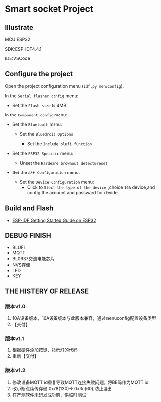 # Smart socket Project


## Illustrate
MCU:ESP32

SDK:ESP-IDF4.4.1

IDE:VSCode

## Configure the project
Open the project configuration menu (`idf.py menuconfig`).

In the `Serial flasher config` menu:

* Set the `Flash size` to 4MB

In the `Component config` menu:

* Set the `Bluetooth` menu:

    * Set the `Bluedroid Options`

        * Set the `Include blufi function`

* Set the `ESP32-Specific` menu:

    * Unset the `Hardeare brownout detect&reset`

* Set the `APP Configuration` menu:
    * Set the `Device Configuration` menu:
        * Click to `Slect the type of the device.`,choice `16A` device,and config the acouunt and passward for devide.

## Build and Flash
* [ESP-IDF Getting Started Guide on ESP32](https://docs.espressif.com/projects/esp-idf/en/latest/esp32/get-started/index.html)

## DEBUG FINISH
* BLUFI
* MQTT
* BL0937交流电能芯片
* NVS存储
* LED
* KEY


## THE HISTERY OF RELEASE 
### 版本v1.0
1. 10A设备版本，16A设备版本与此版本兼容，通过menuconfig配置设备类型
2. 【交付】

### 版本v1.1
1. 根据硬件添加按键、指示灯的代码
2. 重新【交付】

### 版本v1.2
1. 修改设备MQTT id重复导致MQTT连接失败问题，将BE码作为MQTT id
2. 改小断点续传存储:0x78(130)-> 0x3c(60),防止溢出
3. 在产测软件未研发成功前，供临时测试